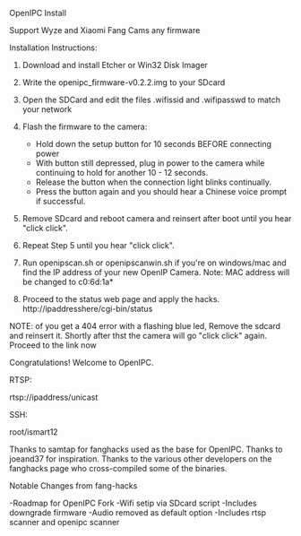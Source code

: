 OpenIPC Install


Support Wyze and Xiaomi Fang Cams any firmware


Installation Instructions:


1. Download and install Etcher or Win32 Disk Imager

2. Write the openipc_firmware-v0.2.2.img to your SDcard

3. Open the SDCard and edit the files .wifissid and .wifipasswd to match your network

4. Flash the firmware to the camera:


    - Hold down the setup button for 10 seconds BEFORE connecting power
    - With button still depressed, plug in power to the camera while continuing to hold for another 10 - 12 seconds.
    - Release the button when the connection light blinks continually.
    - Press the button again and you should hear a Chinese voice prompt if successful.


5. Remove SDcard and reboot camera and reinsert after boot until you hear "click click".

6. Repeat Step 5 until you hear "click click".

7. Run openipscan.sh or openipscanwin.sh if you're on windows/mac and find the IP address of your new OpenIP Camera. Note: MAC address will be changed to c0:6d:1a*

8. Proceed to the status web page and apply the hacks. http://ipaddresshere/cgi-bin/status 

NOTE: of you get a 404 error with a flashing blue led, Remove the sdcard and reinsert it. Shortly after thst the camera will go "click click" again. Proceed to the link now



Congratulations! Welcome to OpenIPC.


RTSP:

rtsp://ipaddress/unicast


SSH:

root/ismart12



Thanks to samtap for fanghacks used as the base for OpenIPC. Thanks to joeand37 for inspiration. Thanks to the various other developers on the fanghacks page who cross-compiled some of the binaries.


Notable Changes from fang-hacks

-Roadmap for OpenIPC Fork
-Wifi setip via SDcard script
-Includes downgrade firmware
-Audio removed as default option
-Includes rtsp scanner and openipc scanner
